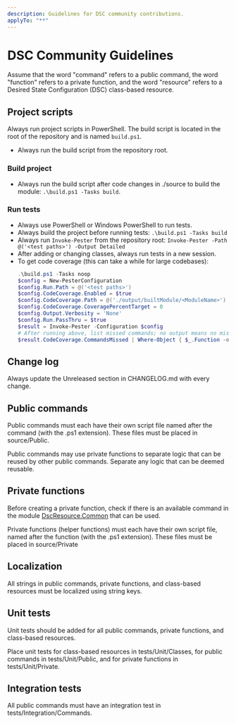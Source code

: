 ```yaml
---
description: Guidelines for DSC community contributions.
applyTo: "**"
---
```


# DSC Community Guidelines

Assume that the word "command" refers to a public command, the word
"function" refers to a private function, and the word "resource"
refers to a Desired State Configuration (DSC) class-based resource.

## Project scripts

Always run project scripts in PowerShell.
The build script is located in the root of the repository and is named
`build.ps1`.
- Always run the build script from the repository root.

### Build project

- Always run the build script after code changes in ./source to build the module: `.\build.ps1 -Tasks build`.

### Run tests

- Always use PowerShell or Windows PowerShell to run tests.
- Always build the project before running tests: `.\build.ps1 -Tasks build`
- Always run `Invoke-Pester` from the repository root: `Invoke-Pester -Path @('<test paths>') -Output Detailed`
- After adding or changing classes, always run tests in a new session.
- To get code coverage (this can take a while for large codebases):
  ```powershell
  .\build.ps1 -Tasks noop
  $config = New-PesterConfiguration
  $config.Run.Path = @('<test paths>')
  $config.CodeCoverage.Enabled = $true
  $config.CodeCoverage.Path = @('./output/builtModule/<ModuleName>')
  $config.CodeCoverage.CoveragePercentTarget = 0
  $config.Output.Verbosity = 'None'
  $config.Run.PassThru = $true
  $result = Invoke-Pester -Configuration $config
  # After running above, list missed commands; no output means no missed lines.
  $result.CodeCoverage.CommandsMissed | Where-Object { $_.Function -eq 'FunctionName' -or $_.Class -eq 'ClassName' } | Convert-LineNumber -PassThru | Select-Object Class, Function, Command, SourceLineNumber, SourceFile
  ```

## Change log

Always update the Unreleased section in CHANGELOG.md with every change.

## Public commands

Public commands must each have their own script file named after
the command (with the .ps1 extension). These files must be placed in
source/Public.

Public commands may use private functions to separate logic that can be
reused by other public commands. Separate any logic that can be deemed
reusable.

## Private functions

Before creating a private function, check if there is an available command in
the module [DscResource.Common](https://raw.githubusercontent.com/wiki/dsccommunity/DscResource.Common/_Sidebar.md) that can be used.

Private functions (helper functions) must each have their own script file,
named after the function (with the .ps1 extension). These files must be
placed in source/Private

## Localization

All strings in public commands, private functions, and class-based resources
must be localized using string keys.

## Unit tests

Unit tests should be added for all public commands, private functions, and
class-based resources.

Place unit tests for class-based resources in tests/Unit/Classes,
for public commands in tests/Unit/Public, and
for private functions in tests/Unit/Private.

## Integration tests

All public commands must have an integration test in tests/Integration/Commands.
